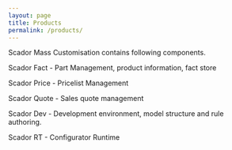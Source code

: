 ```yaml
---
layout: page
title: Products
permalink: /products/
---
```


Scador Mass Customisation contains following components.

Scador Fact - Part Management, product information, fact store 

Scador Price - Pricelist Management

Scador Quote - Sales quote management

Scador Dev - Development environment, model structure and rule authoring.

Scador RT - Configurator Runtime
